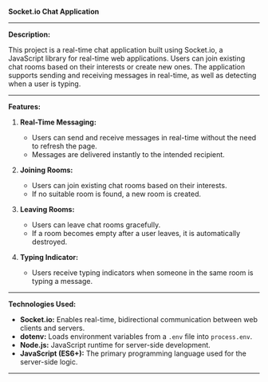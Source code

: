 **Socket.io Chat Application**

---

**Description:**

This project is a real-time chat application built using Socket.io, a JavaScript library for real-time web applications. Users can join existing chat rooms based on their interests or create new ones. The application supports sending and receiving messages in real-time, as well as detecting when a user is typing.

---

**Features:**

1. **Real-Time Messaging:**
   - Users can send and receive messages in real-time without the need to refresh the page.
   - Messages are delivered instantly to the intended recipient.

2. **Joining Rooms:**
   - Users can join existing chat rooms based on their interests.
   - If no suitable room is found, a new room is created.

3. **Leaving Rooms:**
   - Users can leave chat rooms gracefully.
   - If a room becomes empty after a user leaves, it is automatically destroyed.

4. **Typing Indicator:**
   - Users receive typing indicators when someone in the same room is typing a message.

---

**Technologies Used:**

- **Socket.io:** Enables real-time, bidirectional communication between web clients and servers.
- **dotenv:** Loads environment variables from a `.env` file into `process.env`.
- **Node.js:** JavaScript runtime for server-side development.
- **JavaScript (ES6+):** The primary programming language used for the server-side logic.

---

